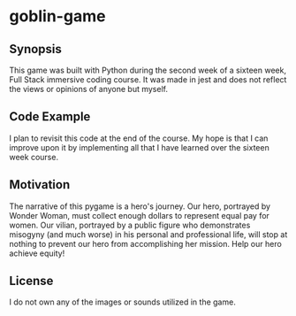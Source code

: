 # goblin-game

## Synopsis

This game was built with Python during the second week of a sixteen week, Full Stack immersive coding course. 
It was made in jest and does not reflect the views or opinions of anyone but myself. 

## Code Example

I plan to revisit this code at the end of the course. My hope is that I can improve upon it by implementing all that I have
learned over the sixteen week course.

## Motivation

The narrative of this pygame is a hero's journey. Our hero, portrayed by Wonder Woman, must collect enough dollars to
represent equal pay for women. 
Our vilian, portrayed by a public figure who demonstrates misogyny (and much worse) in his personal and professional life, will stop at nothing to prevent
our hero from accomplishing her mission. Help our hero achieve equity!

## License

I do not own any of the images or sounds utilized in the game. 
